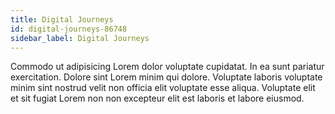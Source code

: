 ```yaml
---
title: Digital Journeys
id: digital-journeys-86748
sidebar_label: Digital Journeys
---
```


Commodo ut adipisicing Lorem dolor voluptate cupidatat. In ea sunt pariatur exercitation. Dolore sint Lorem minim qui dolore. Voluptate laboris voluptate minim sint nostrud velit non officia elit voluptate esse aliqua. Voluptate elit et sit fugiat Lorem non non excepteur elit est laboris et labore eiusmod.


